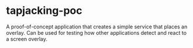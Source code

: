 # tapjacking-poc

A proof-of-concept application that creates a simple service that places an overlay. Can be used for testing how other applications detect and react to a screen overlay.

